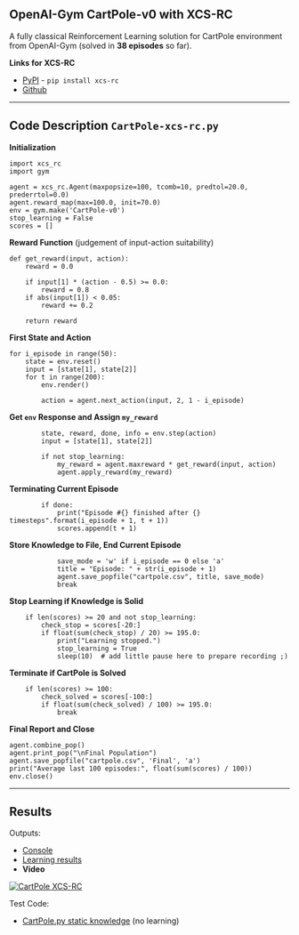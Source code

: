 ## OpenAI-Gym CartPole-v0 with XCS-RC

A fully classical Reinforcement Learning solution for CartPole environment from OpenAI-Gym (solved in **38 episodes** so far).

**Links for XCS-RC**
* [PyPI](https://pypi.org/project/xcs-rc/) - `pip install xcs-rc`
* [Github](https://github.com/nuggfr/xcs-rc-python)

---

## Code Description `CartPole-xcs-rc.py`

**Initialization**
```
import xcs_rc
import gym

agent = xcs_rc.Agent(maxpopsize=100, tcomb=10, predtol=20.0, prederrtol=0.0)
agent.reward_map(max=100.0, init=70.0)
env = gym.make('CartPole-v0')
stop_learning = False
scores = []
```

**Reward Function** (judgement of input-action suitability)
```
def get_reward(input, action):
    reward = 0.0

    if input[1] * (action - 0.5) >= 0.0:
        reward = 0.8
    if abs(input[1]) < 0.05:
        reward += 0.2

    return reward
```

**First State and Action**
```
for i_episode in range(50):
    state = env.reset()
    input = [state[1], state[2]]
    for t in range(200):
        env.render()

        action = agent.next_action(input, 2, 1 - i_episode)
```

**Get `env` Response and Assign `my_reward`**
```
        state, reward, done, info = env.step(action)
        input = [state[1], state[2]]

        if not stop_learning:
            my_reward = agent.maxreward * get_reward(input, action)
            agent.apply_reward(my_reward)
```

**Terminating Current Episode**
```
        if done:
            print("Episode #{} finished after {} timesteps".format(i_episode + 1, t + 1))
            scores.append(t + 1)
```

**Store Knowledge to File, End Current Episode**
```
            save_mode = 'w' if i_episode == 0 else 'a'
            title = "Episode: " + str(i_episode + 1)
            agent.save_popfile("cartpole.csv", title, save_mode)
            break
```
  
**Stop Learning if Knowledge is Solid**
```
    if len(scores) >= 20 and not stop_learning:
        check_stop = scores[-20:]
        if float(sum(check_stop) / 20) >= 195.0:
            print("Learning stopped.")
            stop_learning = True
            sleep(10)  # add little pause here to prepare recording ;)
```

**Terminate if CartPole is Solved**
```
    if len(scores) >= 100:
        check_solved = scores[-100:]
        if float(sum(check_solved) / 100) >= 195.0:
            break
```

**Final Report and Close**
```
agent.combine_pop()
agent.print_pop("\nFinal Population")
agent.save_popfile("cartpole.csv", 'Final', 'a')
print("Average last 100 episodes:", float(sum(scores) / 100))
env.close()
```

---

## Results

Outputs:
* [Console](https://github.com/nuggfr/cartpole-xcs-rc/blob/master/console.txt)
* [Learning results](https://github.com/nuggfr/cartpole-xcs-rc/blob/master/cartpole.csv)
* **Video**

[![CartPole XCS-RC](https://img.youtube.com/vi/mJoavWV80MM/0.jpg)](https://youtu.be/mJoavWV80MM)

Test Code:
* [CartPole.py static knowledge](https://github.com/nuggfr/cartpole-xcs-rc/blob/master/cartpole_static_knowledge.py) (no learning)
